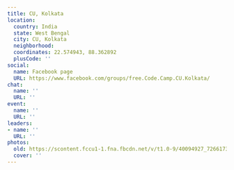 ```yaml
---
title: CU, Kolkata
location:
  country: India
  state: West Bengal
  city: CU, Kolkata
  neighborhood: 
  coordinates: 22.574943, 88.362892
  plusCode: ''
social:
  name: Facebook page
  URL: https://www.facebook.com/groups/free.Code.Camp.CU.Kolkata/
chat:
  name: ''
  URL: ''
event:
  name: ''
  URL: ''
leaders:
- name: ''
  URL: ''
photos:
  old: https://scontent.fccu1-1.fna.fbcdn.net/v/t1.0-9/40094927_726617307697940_7335538390466560000_o.jpg?_nc_cat=0&oh=7f7cca5f10d14206a0c34daf853af77d&oe=5C389A4A
  cover: ''
---
```

